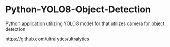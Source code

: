 # Python-YOLO8-Object-Detection
Python application utilizing YOLO8 model for that utilizes camera for object detection

https://github.com/ultralytics/ultralytics
